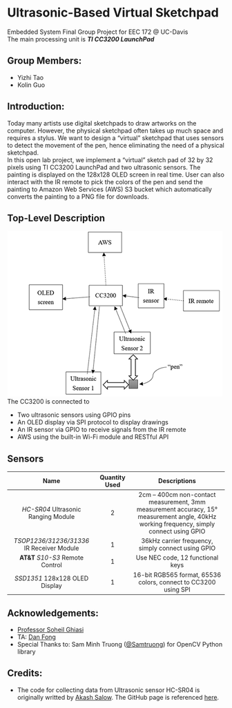 # Ultrasonic-Based Virtual Sketchpad
Embedded System Final Group Project for EEC 172 @ UC-Davis  
The main processing unit is **_TI CC3200 LaunchPad_**

## Group Members: 
  * Yizhi Tao
  * Kolin Guo
  
## Introduction:
Today many artists use digital sketchpads to draw artworks on the computer. However, the physical sketchpad often takes up much space and requires a stylus. We want to design a “virtual” sketchpad that uses sensors to detect the movement of the pen, hence eliminating the need of a physical sketchpad.  
In this open lab project, we implement a “virtual” sketch pad of 32 by 32 pixels using TI CC3200 LaunchPad and two ultrasonic sensors. The painting is displayed on the 128x128 OLED screen in real time. User can also interact with the IR remote to pick the colors of the pen and send the painting to Amazon Web Services (AWS) S3 bucket which automatically converts the painting to a PNG file for downloads. 

## Top-Level Description
![](/images/Top-Level.png "Top-Level Block Diagram")  
The CC3200 is connected to  
  * Two ultrasonic sensors using GPIO pins  
  * An OLED display via SPI protocol to display drawings  
  * An IR sensor via GPIO to receive signals from the IR remote  
  * AWS using the built-in Wi-Fi module and RESTful API  

## Sensors
  | Name | Quantity Used | Descriptions |
  |:----:|:-------------:|:------------:|
  | _HC-SR04_ Ultrasonic Ranging Module |2|2cm – 400cm non-contact measurement, 3mm measurement accuracy, 15° measurement angle, 40kHz working frequency, simply connect using GPIO|
  | _TSOP1236/31236/31336_ IR Receiver Module |1|36kHz carrier frequency, simply connect using GPIO|
  | **AT&T** _S10-S3_ Remote Control |1|Use NEC code, 12 functional keys|
  | _SSD1351_ 128x128 OLED Display |1|16-bit RGB565 format, 65536 colors, connect to CC3200 using SPI|

## Acknowledgements:
  * [Professor Soheil Ghiasi](http://web.ece.ucdavis.edu/~soheil/)
  * TA: [Dan Fong](http://lepsucd.com/?page_id=601)
  * Special Thanks to: Sam Minh Truong ([@Samtruong](https://github.com/Samtruong)) for OpenCV Python library

## Credits:
  * The code for collecting data from Ultrasonic sensor HC-SR04 is originally writted by [Akash Salow](https://github.com/sal0w). The GitHub page is referenced [here](https://github.com/sal0w/CC3200-Ultrasonic-sensor-HC-Sr04). 
